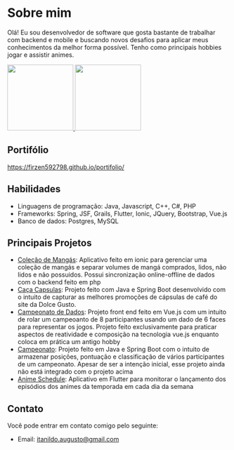 # Sobre mim

Olá! Eu sou desenvolvedor de software que gosta bastante de trabalhar com backend e mobile e buscando novos desafios para aplicar meus conhecimentos da melhor forma possível. Tenho como principais hobbies jogar e assistir animes.

<div>
<a href="https://github.com/Firzen592798">
<img height="150em" src="https://github-readme-stats.vercel.app/api/top-langs/?username=Firzen592798&layout=compact&langs_count=5"></img>
<img height="150em" src="https://github-readme-stats.vercel.app/api?username=Firzen592798&show_icons=true&include_all_commits=true&hide=stars"></img>
</a>
</div>

## Portifólio

https://firzen592798.github.io/portifolio/
  
## Habilidades

- Linguagens de programação: Java, Javascript, C++, C#, PHP
- Frameworks: Spring, JSF, Grails, Flutter, Ionic, JQuery, Bootstrap, Vue.js
- Banco de dados: Postgres, MySQL

## Principais Projetos

- [Coleção de Mangás](https://github.com/Firzen592798/colecao-de-mangas): Aplicativo feito em ionic para gerenciar uma coleção de mangás e separar volumes de mangá comprados, lidos, não lidos e não possuidos. Possui sincronização online-offline de dados com o backend feito em php
- [Caça Capsulas](https://github.com/Firzen592798/caca-capsula): Projeto feito com Java e Spring Boot desenvolvido com o intuito de capturar as melhores promoções de cápsulas de café do site da Dolce Gusto. 
- [Campeonato de Dados](https://github.com/Firzen592798/CampeonatoDeDados): Projeto front end feito em Vue.js com um intuito de rolar um campeoanto de 8 participantes usando um dado de 6 faces para representar os jogos. Projeto feito exclusivamente para praticar aspectos de reatividade e composição na tecnologia vue.js enquanto coloca em prática um antigo hobby
- [Campeonato](https://github.com/Firzen592798/campeonato-java): Projeto feito em Java e Spring Boot com o intuito de armazenar posições, pontuação e classificação de vários participantes de um campeonato. Apesar de ser a intenção inicial, esse projeto ainda não está integrado com o projeto acima
- [Anime Schedule](https://github.com/Firzen592798/anime-schedule): Aplicativo em Flutter para monitorar o lançamento dos episódios dos animes da temporada em cada dia da semana 

## Contato

Você pode entrar em contato comigo pelo seguinte:
- Email: itanildo.augusto@gmail.com
